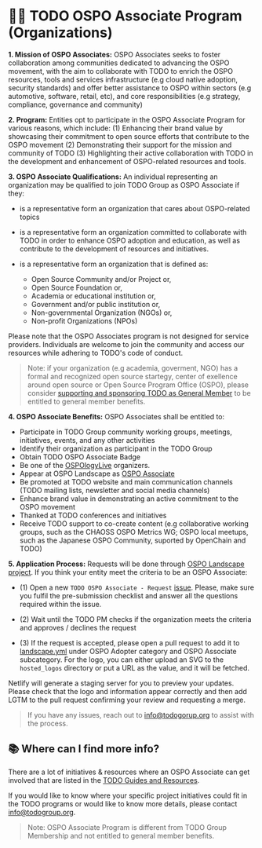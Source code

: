 # 👩‍🏫 TODO OSPO Associate Program (Organizations)

**1. Mission of OSPO Associates:** OSPO Associates seeks to foster collaboration among communities dedicated to advancing the OSPO movement, with the aim to collaborate with TODO to enrich the OSPO resources, tools and services infrastructure (e.g cloud native adoption, security standards) and offer better assistance to OSPO within sectors (e.g automotive, software, retail, etc), and core responsibilities (e.g strategy, compliance, governance and community)

**2. Program:** Entities opt to participate in the OSPO Associate Program for various reasons, which include: (1) Enhancing their brand value by showcasing their commitment to open source efforts that contribute to the OSPO movement (2) Demonstrating their support for the mission and community of TODO (3) Highlighting their active collaboration with TODO in the development and enhancement of OSPO-related resources and tools.

 **3. OSPO Associate Qualifications:** An individual representing an organization may be qualified to join TODO Group as OSPO Associate if they:
    
  * is a representative form an organization that cares about OSPO-related topics
  * is a representative form an organization committed to collaborate with TODO in order to enhance OSPO adoption and education, as well as contribute to the development of resources and initiatives.
  * is a representative form an organization that is defined as:

      * Open Source Community and/or Project or,
      * Open Source Foundation or,
      * Academia or educational institution or,
      * Government and/or public institution or,
      * Non-governmental Organization (NGOs) or,
      * Non-profit Organizations (NPOs)

Please note that the OSPO Associates program is not designed for service providers. Individuals are welcome to join the community and access our resources while adhering to TODO's code of conduct.

> Note: if your organization (e.g academia, goverment, NGO) has a formal and recognized open source startegy, center of exellence around open source or Open Source Program Office (OSPO), please consider [supporting and sponsoring TODO as General Member](https://todogroup.org/members/) to be entitled to general member benefits.

**4. OSPO Associate Benefits:** OSPO Associates shall be entitled to:

   * Participate in TODO Group community working groups, meetings, initiatives, events, and any other activities
   * Identify their organization as participant in the TODO Group
   * Obtain TODO OSPO Associate Badge
   * Be one of the [OSPOlogyLive](https://github.com/todogroup/ospology/blob/main/ospology-live/framework.md) organizers.
   * Appear at OSPO Landscape as [OSPO Associate](https://landscape.todogroup.org/card-mode?category=ospo-associate&grouping=category)
   * Be promoted at TODO website and main communication channels (TODO mailing lists, newsletter and social media channels)
   * Enhance brand value in demonstrating an active commitment to the OSPO movement
   * Thanked at TODO conferences and initiatives
   * Receive TODO support to co-create content (e.g collaborative working groups, such as the CHAOSS OSPO Metrics WG; OSPO local meetups, such as the Japanese OSPO Community, suported by OpenChain and TODO)

**5. Application Process:** Requests will be done through [OSPO Landscape project](https://github.com/todogroup/ospolandscape). If you think your entity meet the criteria to be an OSPO Associate:

* (1) Open a new `TODO OSPO Associate - Request` [issue](https://github.com/todogroup/ospolandscape/issues/new/choose). Please, make sure you fulfil the pre-submission checklist and answer all the questions required within the issue.

* (2) Wait until the TODO PM checks if the organization meets the criteria and approves / declines the request

* (3) If the request is accepted, please open a pull request to add it to [landscape.yml](https://github.com/todogroup/ospolandscape/blob/master/landscape.yml) under OSPO Adopter category and OSPO Associate subcategory. For the logo, you can either upload an SVG to the `hosted_logos` directory or put a URL as the value, and it will be fetched.

Netlify will generate a staging server for you to preview your updates. Please check that the logo and information appear correctly and then add LGTM to the pull request confirming your review and requesting a merge.

> If you have any issues, reach out to info@todogorup.org to assist with the process.


## 📚 Where can I find more info?

There are a lot of initiatives & resources where an OSPO Associate can get involved that are listed in the [TODO Guides and Resources](todogroup.org/guides).

If you would like to know where your specific project initiatives could fit in the TODO programs or would like to know more details, please contact info@todogroup.org.


> Note: OSPO Associate Program is different from TODO Group Membership and not entitled to general member benefits.
